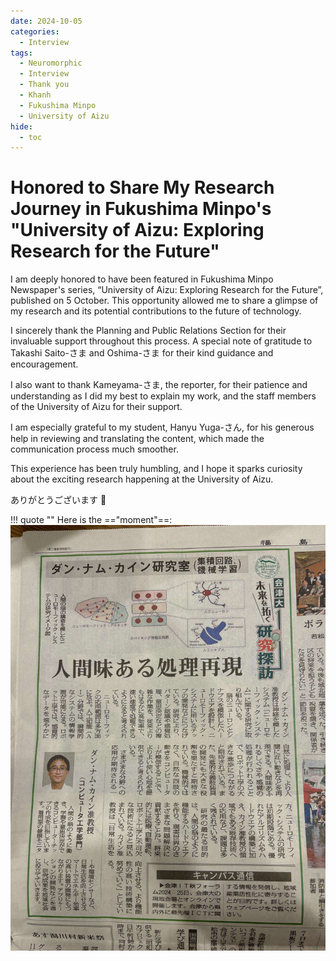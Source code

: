 ```yaml
---
date: 2024-10-05
categories:
  - Interview
tags:
  - Neuromorphic
  - Interview
  - Thank you
  - Khanh
  - Fukushima Minpo
  - University of Aizu
hide:
  - toc
---
```


# Honored to Share My Research Journey in Fukushima Minpo's "University of Aizu: Exploring Research for the Future"

I am deeply honored to have been featured in Fukushima Minpo Newspaper's series, “University of Aizu: Exploring Research for the Future”, published on 5 October. This opportunity allowed me to share a glimpse of my research and its potential contributions to the future of technology.
<!-- more -->

I sincerely thank the Planning and Public Relations Section for their invaluable support throughout this process. A special note of gratitude to Takashi Saito-さま and Oshima-さま for their kind guidance and encouragement.

I also want to thank Kameyama-さま, the reporter, for their patience and understanding as I did my best to explain my work, and the staff members of the University of Aizu for their support.

I am especially grateful to my student, Hanyu Yuga-さん, for his generous help in reviewing and translating the content, which made the communication process much smoother.

This experience has been truly humbling, and I hope it sparks curiosity about the exciting research happening at the University of Aizu.

ありがとうございます 🙇


!!! quote ""
    Here is the =="moment"==:
    ![news](imgs/2024/10/Minpo.jpg)  

